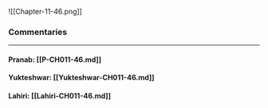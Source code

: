 ![[Chapter-11-46.png]]

### Commentaries

---

#### Pranab: [[P-CH011-46.md]]

#### Yukteshwar: [[Yukteshwar-CH011-46.md]]

#### Lahiri: [[Lahiri-CH011-46.md]]

